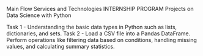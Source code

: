 Main Flow Services and Technologies INTERNSHIP PROGRAM Projects on Data Science with Python

Task 1 - Understanding the basic data types in Python such as lists, dictionaries, and sets.
Task 2 - Load a CSV file into a Pandas DataFrame. Perform operations like filtering data based on conditions, handling missing values, and calculating summary statistics.

